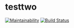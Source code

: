 # testtwo

[![Maintainability](https://api.codeclimate.com/v1/badges/bcddf1fdd97023f22fe2/maintainability)](https://codeclimate.com/github/llwasampijja/testtwo/maintainability)   [![Build Status](https://travis-ci.com/llwasampijja/testtwo.svg?branch=feature)](https://travis-ci.com/llwasampijja/testtwo)